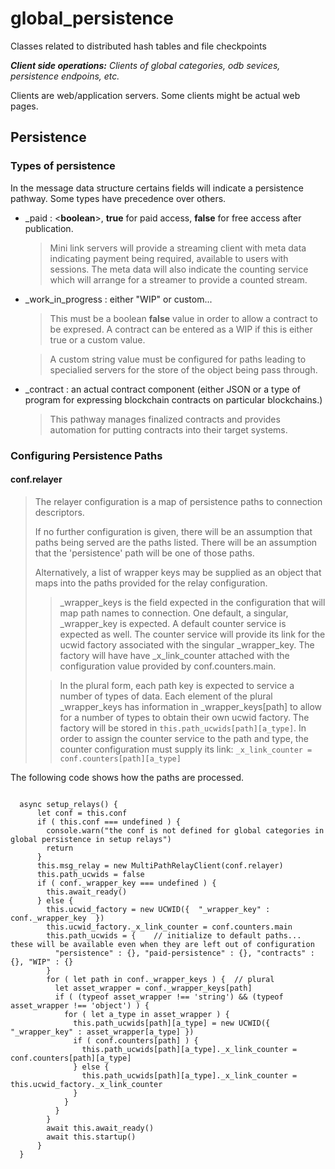 # global_persistence

Classes related to distributed hash tables and file checkpoints

***Client side operations:*** *Clients of global categories, odb sevices, persistence endpoins, etc.*

Clients are web/application servers. Some clients might be actual web pages.


## Persistence

### Types of persistence


In the message data structure certains fields will indicate a persistence pathway. Some types have precedence over others. 

* \_paid  : \<**boolean**\>, **true** for paid access, **false** for free access after publication.
	
	> Mini link servers will provide a streaming client with meta data indicating payment being required, available to users with sessions. The meta data will also indicate the counting service which will arrange for a streamer to provide a counted stream.

* \_work\_in\_progress : either "WIP" or custom...

	> This must be a boolean **false** value in order to allow a contract to be expresed. A contract can be entered as a WIP if this is either true or a custom value.
	
	> A custom string value must be configured for paths leading to specialied servers for the store of the object being pass through.
	
* \_contract : an actual contract component (either JSON or a type of program for expressing blockchain contracts on particular blockchains.)

	> This pathway manages finalized contracts and provides automation for putting contracts into their target systems.
	

### Configuring Persistence Paths

#### conf.relayer
> The relayer configuration is a map of persistence paths to connection descriptors.
> 
> If no further configuration is given, there will be an assumption that paths being served are the paths listed. There will be an assumption that the 'persistence' path will be one of those paths.
> 
> Alternatively, a list of wrapper keys may be supplied as an object that maps into the paths provided for the relay configuration.
> 
> > \_wrapper\_keys is the field expected in the configuration that will map path names to connection. One default, a singular, \_wrapper\_key is expected. A default counter service is expected as well. The counter service will provide its link for the ucwid factory associated with the singular \_wrapper_key. The factory will have have \_x\_link\_counter attached with the configuration value provided by conf.counters.main.
>
> > In the plural form, each path key is expected to service a number of types of data. Each element of the plural \_wrapper\_keys has information  in \_wrapper\_keys[path] to allow for a number of types to obtain their own ucwid factory. The factory will be stored in `this.path_ucwids[path][a_type]`. In order to assign the counter service to the path and type, the counter configuration must supply its link: `_x_link_counter = conf.counters[path][a_type]`

The following code shows how the paths are processed. 

```

  async setup_relays() {
      let conf = this.conf
      if ( this.conf === undefined ) {
        console.warn("the conf is not defined for global categories in global persistence in setup relays")
        return
      }
      this.msg_relay = new MultiPathRelayClient(conf.relayer)
      this.path_ucwids = false
      if ( conf._wrapper_key === undefined ) {
        this.await_ready()
      } else {
        this.ucwid_factory = new UCWID({  "_wrapper_key" : conf._wrapper_key  })
        this.ucwid_factory._x_link_counter = conf.counters.main
        this.path_ucwids = {    // initialize to default paths... these will be available even when they are left out of configuration
          "persistence" : {}, "paid-persistence" : {}, "contracts" : {}, "WIP" : {}
        }
        for ( let path in conf._wrapper_keys ) {  // plural
          let asset_wrapper = conf._wrapper_keys[path]
          if ( (typeof asset_wrapper !== 'string') && (typeof asset_wrapper !== 'object') ) {
            for ( let a_type in asset_wrapper ) {
              this.path_ucwids[path][a_type] = new UCWID({ "_wrapper_key" : asset_wrapper[a_type] })
              if ( conf.counters[path] ) {
                this.path_ucwids[path][a_type]._x_link_counter = conf.counters[path][a_type]
              } else {
                this.path_ucwids[path][a_type]._x_link_counter = this.ucwid_factory._x_link_counter
              }
            }  
          }
        }
        await this.await_ready()
        await this.startup()
      }
  }

```
	